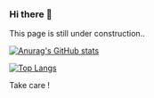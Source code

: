 ### Hi there 👋
  
    
 This page is still under construction.. 
   
[![Anurag's GitHub stats](https://github-readme-stats.vercel.app/api?username=muratbayrktr&show_icons=true&theme=dracula)](https://github.com/muratbayrktr/muratbayrktr)
  
  
[![Top Langs](https://github-readme-stats.vercel.app/api/top-langs/?username=muratbayrktr&layout=compact)](https://github.com/muratbayrktr/muratbayrktr)

Take care !
<!--
**muratbayrktr/muratbayrktr** is a ✨ _special_ ✨ repository because its `README.md` (this file) appears on your GitHub profile.

Here are some ideas to get you started:

- 🔭 I’m currently working on ...
- 🌱 I’m currently learning ...
- 👯 I’m looking to collaborate on ...
- 🤔 I’m looking for help with ...
- 💬 Ask me about ...
- 📫 How to reach me: ...
- 😄 Pronouns: ...
- ⚡ Fun fact: ...
-->
